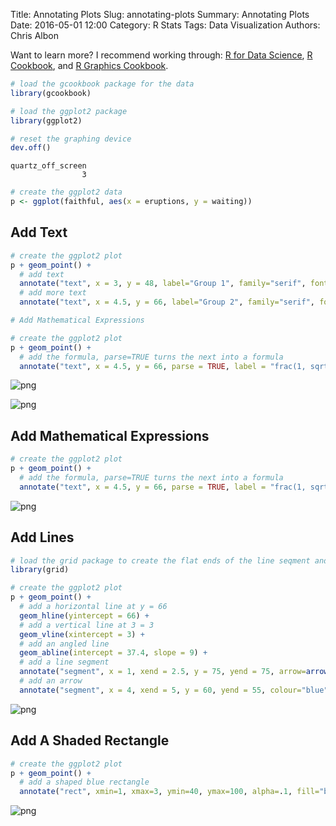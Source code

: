 Title: Annotating Plots
Slug: annotating-plots
Summary: Annotating Plots
Date: 2016-05-01 12:00
Category: R Stats
Tags: Data Visualization
Authors: Chris Albon


Want to learn more? I recommend working through: [R for Data Science](http://amzn.to/2myxnhi), [R Cookbook](http://amzn.to/2lF6hkb), and [R Graphics Cookbook](http://amzn.to/2m0fcPL).

```R
# load the gcookbook package for the data
library(gcookbook)

# load the ggplot2 package
library(ggplot2)

# reset the graphing device
dev.off()
```




    quartz_off_screen
                    3




```R
# create the ggplot2 data
p <- ggplot(faithful, aes(x = eruptions, y = waiting))
```

## Add Text


```R
# create the ggplot2 plot
p + geom_point() +
  # add text
  annotate("text", x = 3, y = 48, label="Group 1", family="serif", fontface="italic", colour="darkred", size=6) +
  # add more text
  annotate("text", x = 4.5, y = 66, label="Group 2", family="serif", fontface="italic", colour="darkred", size=6)

# Add Mathematical Expressions

# create the ggplot2 plot
p + geom_point() +
  # add the formula, parse=TRUE turns the next into a formula
  annotate("text", x = 4.5, y = 66, parse = TRUE, label = "frac(1, sqrt(2 * pi)) * e ^ {-x^2 / 2}")
```









![png]({filename}/images/annotating-plots_files/annotating-plots_4_1.png)










![png]({filename}/images/annotating-plots_files/annotating-plots_4_3.png)


## Add Mathematical Expressions


```R
# create the ggplot2 plot
p + geom_point() +
  # add the formula, parse=TRUE turns the next into a formula
  annotate("text", x = 4.5, y = 66, parse = TRUE, label = "frac(1, sqrt(2 * pi)) * e ^ {-x^2 / 2}")
```









![png]({filename}/images/annotating-plots_files/annotating-plots_6_1.png)


## Add Lines


```R
# load the grid package to create the flat ends of the line seqment and arrow
library(grid)

# create the ggplot2 plot
p + geom_point() +
  # add a horizontal line at y = 66
  geom_hline(yintercept = 66) +
  # add a vertical line at 3 = 3
  geom_vline(xintercept = 3) +
  # add an angled line
  geom_abline(intercept = 37.4, slope = 9) +
  # add a line segment
  annotate("segment", x = 1, xend = 2.5, y = 75, yend = 75, arrow=arrow(ends="both", angle=90, length=unit(.2,"cm"))) +
  # add an arrow
  annotate("segment", x = 4, xend = 5, y = 60, yend = 55, colour="blue", size=2, arrow=arrow())
```









![png]({filename}/images/annotating-plots_files/annotating-plots_8_1.png)


## Add A Shaded Rectangle


```R
# create the ggplot2 plot
p + geom_point() +
  # add a shaped blue rectangle
  annotate("rect", xmin=1, xmax=3, ymin=40, ymax=100, alpha=.1, fill="blue")
```









![png]({filename}/images/annotating-plots_files/annotating-plots_10_1.png)

